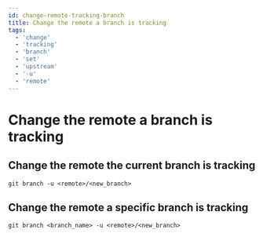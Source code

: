 ```yaml
---
id: change-remote-tracking-branch
title: Change the remote a branch is tracking
tags:
  - 'change'
  - 'tracking'
  - 'branch'
  - 'set'
  - 'upstream'
  - '-u'
  - 'remote'
---
```


# Change the remote a branch is tracking

## Change the remote the current branch is tracking

```shell
git branch -u <remote>/<new_branch>
```

## Change the remote a specific branch is tracking

```shell
git branch <branch_name> -u <remote>/<new_branch>
```
